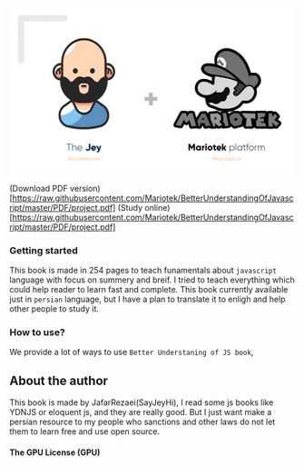 <center>
    <img src="./MariotekLogo.png" >
</center>

(Download PDF version)[https://raw.githubusercontent.com/Mariotek/BetterUnderstandingOfJavascript/master/PDF/project.pdf]
(Study online)[https://raw.githubusercontent.com/Mariotek/BetterUnderstandingOfJavascript/master/PDF/project.pdf]

### Getting started

This book is made in 254 pages to teach funamentals about `javascript` language with focus on summery and breif. I tried to teach everything which could help reader to learn fast and complete. This book currently available just in `persian` language, but I have a plan to translate it to enligh and help other people to study it.

### How to use?

We provide a lot of ways to use `Better Understaning of JS book`,

## About the author

This book is made by JafarRezaei(SayJeyHi), I read some js books like YDNJS or eloquent js, and they are really good. But I just want make a persian resource to my people who sanctions and other laws do not let them to learn free and use open source.

#### The GPU License (GPU)
